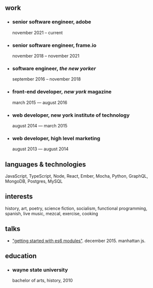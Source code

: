 ## work

* ### senior software engineer, adobe

  november 2021 – current
* ### senior software engineer, frame.io

  november 2018 – november 2021
* ### software engineer, *the new yorker*

  september 2016 – november 2018
* ### front-end developer, *new york* magazine

  march 2015 — august 2016
* ### web developer, new york institute of technology

  august 2014 — march 2015
* ### web developer, high level marketing

  august 2013 — august 2014

## languages & technologies

JavaScript, TypeScript, Node, React, Ember, Mocha, Python, GraphQL, MongoDB, Postgres, MySQL

## interests

history, art, poetry, science fiction, socialism, functional programming, spanish, live music, mezcal, exercise, cooking

## talks

* ["getting started with es6 modules"](http://ughitsaaron.github.io/slides-manhattanjs-dec-2015/#/). december 2015. manhattan js.

## education

* ### wayne state university

  bachelor of arts, history, 2010